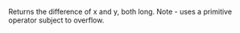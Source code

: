 Returns the difference of x and y, both long.
  Note - uses a primitive operator subject to overflow.